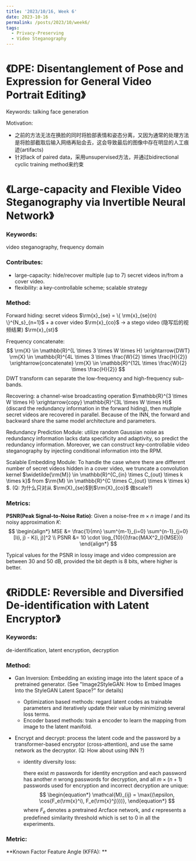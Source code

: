 ```yaml
---
title: '2023/10/16, Week 6'
date: 2023-10-16
permalink: /posts/2023/10/week6/
tags:
  - Privacy-Preserving
  - Video Steganography
---
```


# 《DPE: Disentanglement of Pose and Expression for General Video Portrait Editing》

Keywords: talking face generation

Motivation:
- 之前的方法无法在换脸的同时将脸部表情和姿态分离，又因为通常的处理方法是将脸部截取后输入网络再贴会去，这会导致最后的图像中存在明显的人工痕迹(artifacts)
- 针对lack of paired data，采用unsupervised方法，并通过bidirectional cyclic training method来约束

# 《Large-capacity and Flexible Video Steganography via Invertible Neural Network》

### Keywords: 
video steganography, frequency domain

### Contributes:

- large-capacity: hide/recover multiple (up to 7) secret videos in/from a cover video.
- flexibility: a key-controllable scheme; scalable strategy

### Method:

Forward hiding: secret videos $\rm{x}_{se} = \{ \rm{x}_{se}(n) \}^{N_s}_{n=1}$ + a cover video $\rm{x}_{co}$ -> a stego video (隐写后的视频结果) $\rm{x}_{st}$

Frequency concatenate:
$$
\rm{X} \in \mathbb{R}^{L \times 3 \times W \times H} \xrightarrow{DWT} \rm{X} \in \mathbb{R}^{4L \times 3 \times \frac{W}{2} \times \frac{H}{2}} \xrightarrow{concatenate} \rm{X} \in \mathbb{R}^{12L \times \frac{W}{2} \times \frac{H}{2}}
$$
DWT transform can separate the low-frequency and high-frequency sub-bands.

Recovering: a channel-wise broadcasting operation $\mathbb{R}^{3 \times W \times H} \xrightarrow{copy} \mathbb{R}^{3L \times W \times H}$ (discard the redundancy information in the forward hiding), then multiple secret videos are recovered in parallel. Because of the INN, the forward and backward share the same model architecture and parameters.

Redundancy Prediction Module: utilize random Gaussian noise as redundancy information lacks data specificity and adaptivity, so predict the redundancy information. Moreover, we can construct key-controllable video steganography by injecting conditional information into the RPM.

Scalable Embedding Module:
To handle the case where there are different number of secret videos hidden in a cover video, we truncate a convolution kernel $\widetilde{\rm{M}} \in \mathbb{R}^{C_{in} \times C_{out} \times k \times k}$ from $\rm{M} \in \mathbb{R}^{C \times C_{out} \times k \times k} $. (Q: 为什么只对从 $\rm{X}_{se}$到$\rm{X}_{co}$ 做scale?)

### Metrics:
**PSNR(Peak Signal-to-Noise Ratio)**:
Given a noise-free $m \times n$ image $I$ and its noisy approximation $K$:
$$
\begin{align*}
    MSE &= \frac{1}{mn} \sum^{m-1}_{i=0} \sum^{n-1}_{j=0}[I(i, j) - K(i, j)]^2 \\
    PSNR &= 10 \cdot \log_{10}{(\frac{MAX^2_I}{MSE})}
\end{align*}
$$

Typical values for the PSNR in lossy image and video compression are between 30 and 50 dB, provided the bit depth is 8 bits, where higher is better.

# 《**RiDDLE: Reversible and Diversified De-identification with Latent Encryptor**》

### Keywords:

de-identification, latent encryption, decryption

### Method:

- Gan Inversion: Embedding an existing image into the latent space of a pretrained generator. (See "Image2StyleGAN: How to Embed Images Into the StyleGAN Latent Space?" for details)
  - Optimization based methods: regard latent codes as trainable parameters and iteratively update their value by minimizing several loss terms.
  - Encoder based methods: train a encoder to learn the mapping from image to the latent manifold.
  
- Encrypt and decrypt: process the latent code and the password by a transformer-based encryptor (cross-attention), and use the same network as the decryptor. (Q: How about using INN ?)

  - identity diversity loss:

    there exist $m$ passwords for identity encryption and each password has another $n$ wrong passwords for decryption, and all $m \times (n+1)$ passwords used for encryption and incorrect decryption are unique: 
    $$
    \begin{equation*}
    \mathcal{M}_{ij} = \max{(\epsilon, \cos{F_e(\rm{x}^i), F_e(\rm{x}^j)}))},
    \end{equation*}
    $$
    where $F_e$ denotes a pretrained Arcface network, and $\epsilon$ represents a predefined similarity threshold which is set to 0 in all the experiments.


### Metric:

**Known Factor Feature Angle (KFFA): ** 
